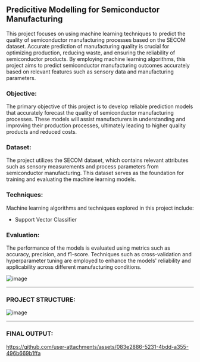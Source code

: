 ## Predicitive Modelling for Semiconductor Manufacturing

This project focuses on using machine learning techniques to predict the quality of semiconductor manufacturing processes based on the SECOM dataset. Accurate prediction of manufacturing quality is crucial for optimizing production, reducing waste, and ensuring the reliability of semiconductor products. By employing machine learning algorithms, this project aims to predict semiconductor manufacturing outcomes accurately based on relevant features such as sensory data and manufacturing parameters.

### Objective:
The primary objective of this project is to develop reliable prediction models that accurately forecast the quality of semiconductor manufacturing processes. These models will assist manufacturers in understanding and improving their production processes, ultimately leading to higher quality products and reduced costs.

### Dataset:
The project utilizes the SECOM dataset, which contains relevant attributes such as sensory measurements and process parameters from semiconductor manufacturing. This dataset serves as the foundation for training and evaluating the machine learning models.

### Techniques:
Machine learning algorithms and techniques explored in this project include:
- Support Vector Classifier

### Evaluation:
The performance of the models is evaluated using metrics such as accuracy, precision, and f1-score. Techniques such as cross-validation and hyperparameter tuning are employed to enhance the models' reliability and applicability across different manufacturing conditions.

![image](https://github.com/user-attachments/assets/d169b0d8-527b-44cd-b9ce-5482d497dbe3)

---

### PROJECT STRUCTURE:

![image](https://github.com/user-attachments/assets/d12e2265-3480-4f71-8a03-56afc5351ee6)


---

### FINAL OUTPUT:

https://github.com/user-attachments/assets/083e2886-5231-4bdd-a355-496b669b1ffa





